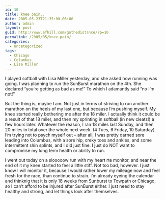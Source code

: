 ```yaml
---
id: 10
title: knee pain..
date: 2005-05-23T21:35:00-06:00
author: admin
layout: post
guid: http://www.afhill.com/gothedistance/?p=10
permalink: /2005/05/knee-pain/
categories:
  - Uncategorized
tags:
  - Chicago
  - Columbus
  - Lisa Miller
---
```

I played softball with Lisa Miller yesterday, and she asked how running was going. I was planning to run the SunBurst marathon on the 4th. She declared &#8220;you&#8217;re getting as bad as me!&#8221; To which I adamantly said &#8220;no I&#8217;m not!&#8221; 

But the thing is, maybe I am. Not just in terms of striving to run another marathon on the heels of my last one, but because I&#8217;m pushing myself. My knee started really bothering me after the 18 miler. I actually think it could be a result of that 18 miler, and then my sprinting in softball (in new cleats!) a few hours later. Whatever the reason, I ran 18 miles last Sunday, and then 20 miles in total over the whole next week. (4 Tues, 6 Friday, 10 Saturday). I&#8217;m trying not to psych myself out &#8211; after all, I was pretty darned sore leading into Columbus, with a sore hip, creky toes and ankles, and some intermittent shin splints, and I did just fine. I just do NOT want to compromise my long term health or ability to run.

I went out today on a slooooow run with my heart rte monitor, and near the end of it my knee started to feel a little stiff. Not too bad, however. I just know I will monitor it, because I would rather lower my mileage now and feel fresh for the race, than continue to strain. I&#8217;m already eyeing the calendar and thinknig that it is only 18 weeks from Sunburst to Towpath or Chicago, so I can&#8217;t afford to be injured after SunBurst either. I just need to stay healthy and strong, and let things look after themselves.